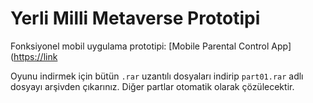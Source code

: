 # Yerli Milli Metaverse Prototipi

Fonksiyonel mobil uygulama prototipi: [Mobile Parental Control App]([https://link](https://shorturl.at/QSQqx)

Oyunu indirmek için bütün `.rar` uzantılı dosyaları indirip `part01.rar` adlı dosyayı arşivden çıkarınız. Diğer partlar otomatik olarak çözülecektir.
